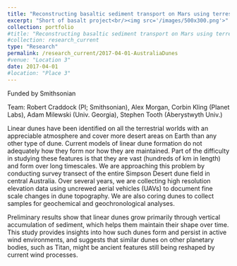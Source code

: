 ```yaml
---
title: "Reconstructing basaltic sediment transport on Mars using terrestrial analogues"
excerpt: "Short of basalt project<br/><img src='/images/500x300.png'>"
collection: portfolio
#title: "Reconstructing basaltic sediment transport on Mars using terrestrial analogues"
#collection: research_current
type: "Research"
permalink: /research_current/2017-04-01-AustraliaDunes
#venue: "Location 3"
date: 2017-04-01
#location: "Place 3"
---
```


Funded by Smithsonian

Team: Robert Craddock (PI; Smithsonian), Alex Morgan, Corbin Kling (Planet Labs), Adam Milewski (Univ. Georgia), Stephen Tooth (Aberystwyth Univ.)

Linear dunes have been identified on all the terrestrial worlds with an appreciable atmosphere and cover more desert areas on Earth than any other type of dune. Current models of linear dune formation do not adequately how they form nor how they are maintained. Part of the difficulty in studying these features is that they are vast (hundreds of km in length) and form over long timescales. We are approaching this problem by conducting survey transect of the entire Simpson Desert dune field in central Australia. Over several years, we are collecting high resolution elevation data using uncrewed aerial vehicles (UAVs) to document fine scale changes in dune topography. We are also coring dunes to collect samples for geochemical and geochronological analyses. 

Preliminary results show that linear dunes grow primarily through vertical accumulation of sediment, which helps them maintain their shape over time. This study provides insights into how such dunes form and persist in active wind environments, and suggests that similar dunes on other planetary bodies, such as Titan, might be ancient features still being reshaped by current wind processes.

